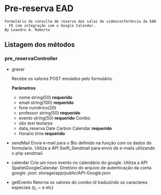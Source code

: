 # Pre-reserva EAD

    Formulário de consulta de reserva das salas de videoconferência da EAD - FE com integração com o Google Calendar.
    By Leandro A. Roberto

## Listagem dos métodos

### pre_reservaController
- gravar
  
  Recebe os valores POST enviados pelo formulário.
  
  **Parâmetros**
   - nome string(50) **requerido**
   - email string(100) **requerido** 
   - fone numérico(20)
   - professor string(50) **requerido**
   - evento string(50) **requerido** Combo
   - obs text textarea
   - data_reserva Date Carbon Calendar **requerido**
   - Horario  time **requerido**
- sendMail
    Envia e-mail para o $to definido na função com os dados do formulario.
    Utiliza a API Swift_Sendmail para envio de e-mails utilizando o php sendmail.
- calendar
    Cria um novo evento no calendário do google.
    Utiliza a API Spatie\GoogleCalendar.
    Diretório do arquivo de autenticação da conta google .json: storage/app/public/API-Google.json

- getEvento
    Retorna os valores do combo id traduzindo os caracteres especiais (ç, ~ e etc)